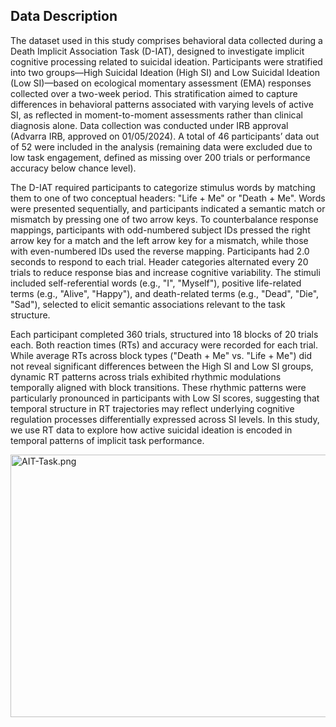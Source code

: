 <h2>Data Description</h2>
  <p>
    The dataset used in this study comprises behavioral data collected during a Death Implicit Association Task (D-IAT), designed to investigate implicit cognitive processing related to suicidal ideation. Participants were stratified into two groups—High Suicidal Ideation (High SI) and Low Suicidal Ideation (Low SI)—based on ecological momentary assessment (EMA) responses collected over a two-week period. This stratification aimed to capture differences in behavioral patterns associated with varying levels of active SI, as reflected in moment-to-moment assessments rather than clinical diagnosis alone. Data collection was conducted under IRB approval (Advarra IRB, approved on 01/05/2024). A total of 46 participants’ data out of 52 were included in the analysis (remaining data were excluded due to low task engagement, defined as missing over 200 trials or performance accuracy below chance level).
  </p>
  <p>
    The D-IAT required participants to categorize stimulus words by matching them to one of two conceptual headers: "Life + Me" or "Death + Me". Words were presented sequentially, and participants indicated a semantic match or mismatch by pressing one of two arrow keys. To counterbalance response mappings, participants with odd-numbered subject IDs pressed the right arrow key for a match and the left arrow key for a mismatch, while those with even-numbered IDs used the reverse mapping. Participants had 2.0 seconds to respond to each trial. Header categories alternated every 20 trials to reduce response bias and increase cognitive variability. The stimuli included self-referential words (e.g., "I", "Myself"), positive life-related terms (e.g., "Alive", "Happy"), and death-related terms (e.g., "Dead", "Die", "Sad"), selected to elicit semantic associations relevant to the task structure.
  </p>
  <p>
    Each participant completed 360 trials, structured into 18 blocks of 20 trials each. Both reaction times (RTs) and accuracy were recorded for each trial. While average RTs across block types ("Death + Me" vs. "Life + Me") did not reveal significant differences between the High SI and Low SI groups, dynamic RT patterns across trials exhibited rhythmic modulations temporally aligned with block transitions. These rhythmic patterns were particularly pronounced in participants with Low SI scores, suggesting that temporal structure in RT trajectories may reflect underlying cognitive regulation processes differentially expressed across SI levels.
    In this study, we use RT data to explore how active suicidal ideation is encoded in temporal patterns of implicit task performance.
  </p>
<img src="Pictures/AIT-Task.png" alt="AIT-Task.png" height="420" width="820">
